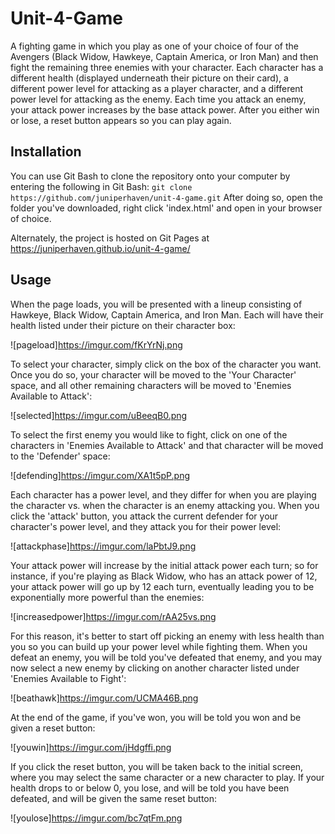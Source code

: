 # Unit-4-Game

A fighting game in which you play as one of your choice of four of the Avengers (Black Widow, Hawkeye, Captain America, or Iron Man) and then fight the remaining three enemies with your character. Each character has a different health (displayed underneath their picture on their card), a different power level for attacking as a player character, and a different power level for attacking as the enemy. Each time you attack an enemy, your attack power increases by the base attack power. After you either win or lose, a reset button appears so you can play again.

## Installation

You can use Git Bash to clone the repository onto your computer by entering the following in Git Bash:
```git clone https://github.com/juniperhaven/unit-4-game.git```
After doing so, open the folder you've downloaded, right click 'index.html' and open in your browser of choice.

Alternately, the project is hosted on Git Pages at https://juniperhaven.github.io/unit-4-game/

## Usage
When the page loads, you will be presented with a lineup consisting of Hawkeye, Black Widow, Captain America, and Iron Man. Each will have their health listed under their picture on their character box:

![pageload]https://imgur.com/fKrYrNj.png

To select your character, simply click on the box of the character you want. Once you do so, your character will be moved to the 'Your Character' space, and all other remaining characters will be moved to 'Enemies Available to Attack':

![selected]https://imgur.com/uBeeqB0.png

To select the first enemy you would like to fight, click on one of the characters in 'Enemies Available to Attack' and that character will be moved to the 'Defender' space:

![defending]https://imgur.com/XA1t5pP.png

Each character has a power level, and they differ for when you are playing the character vs. when the character is an enemy attacking you. When you click the 'attack' button, you attack the current defender for your character's power level, and they attack you for their power level:<br>

![attackphase]https://imgur.com/laPbtJ9.png<br>

Your attack power will increase by the initial attack power each turn; so for instance, if you're playing as Black Widow, who has an attack power of 12, your attack power will go up by 12 each turn, eventually leading you to be exponentially more powerful than the enemies:<br>

![increasedpower]https://imgur.com/rAA25vs.png<br>

For this reason, it's better to start off picking an enemy with less health than you so you can build up your power level while fighting them.
When you defeat an enemy, you will be told you've defeated that enemy, and you may now select a new enemy by clicking on another character listed under 'Enemies Available to Fight':

![beathawk]https://imgur.com/UCMA46B.png

At the end of the game, if you've won, you will be told you won and be given a reset button:

![youwin]https://imgur.com/jHdgffi.png

If you click the reset button, you will be taken back to the initial screen, where you may select the same character or a new character to play.
If your health drops to or below 0, you lose, and will be told you have been defeated, and will be given the same reset button:

![youlose]https://imgur.com/bc7qtFm.png